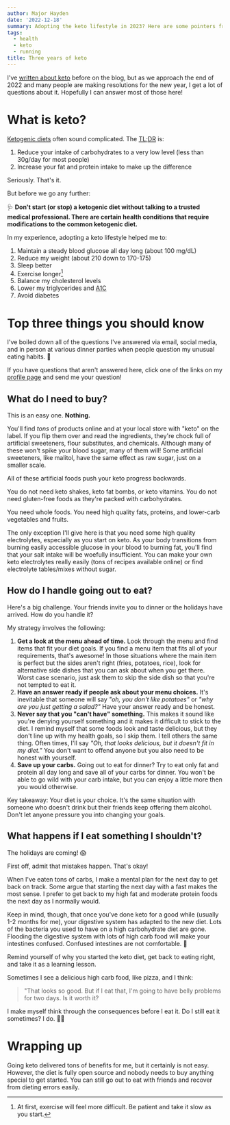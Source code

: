 ```yaml
---
author: Major Hayden
date: '2022-12-18'
summary: Adopting the keto lifestyle in 2023? Here are some pointers from me after three years. 🍽 
tags:
  - health
  - keto
  - running
title: Three years of keto
---
```


I've [written about keto](/tags/keto/) before on the blog, but as we approach the end of 2022 and many people are making resolutions for the new year, I get a lot of questions about it.
Hopefully I can answer most of those here!

# What is keto?

[Ketogenic diets](https://en.wikipedia.org/wiki/Ketogenic_diet#Epilepsy) often sound complicated.
The [TL;DR](https://en.wikipedia.org/wiki/TL;DR) is:

1. Reduce your intake of carbohydrates to a very low level (less than 30g/day for most people)
2. Increase your fat and protein intake to make up the difference

Seriously.
That's it.

But before we go any further:

🩺 **Don't start (or stop) a ketogenic diet without talking to a trusted medical professional.
There are certain health conditions that require modifications to the common ketogenic diet.**

In my experience, adopting a keto lifestyle helped me to:

1. Maintain a steady blood glucose all day long (about 100 mg/dL)
2. Reduce my weight (about 210 down to 170-175)
3. Sleep better
4. Exercise longer[^exercise]
5. Balance my cholesterol levels
6. Lower my triglycerides and [A1C](https://en.wikipedia.org/wiki/Glycated_hemoglobin)
7. Avoid diabetes

# Top three things you should know

I've boiled down all of the questions I've answered via email, social media, and in person at various dinner parties when people question my unusual eating habits. 🤭

If you have questions that aren't answered here, click one of the links on my [profile page](/) and send me your question!

## What do I need to buy?

This is an easy one. **Nothing.**

You'll find *tons* of products online and at your local store with "keto" on the label.
If you flip them over and read the ingredients, they're chock full of artificial sweeteners, flour substitutes, and chemicals.
Although many of these won't spike your blood sugar, many of them will!
Some artificial sweeteners, like malitol, have the same effect as raw sugar, just on a smaller scale.

All of these artificial foods push your keto progress backwards.

You do not need keto shakes, keto fat bombs, or keto vitamins.
You do not need gluten-free foods as they're packed with carbohydrates.

You need whole foods.
You need high quality fats, proteins, and lower-carb vegetables and fruits.

The only exception I'll give here is that you need some high quality electrolytes, especially as you start on keto.
As your body transitions from burning easily accessible glucose in your blood to burning fat, you'll find that your salt intake will be woefully insufficient.
You can make your own keto electrolytes really easily (tons of recipes available online) or find electrolyte tables/mixes without sugar.

## How do I handle going out to eat?

Here's a big challenge.
Your friends invite you to dinner or the holidays have arrived.
How do you handle it?

My strategy involves the following:

1. **Get a look at the menu ahead of time.**
   Look through the menu and find items that fit your diet goals.
   If you find a menu item that fits all of your requirements, that's awesome!
   In those situations where the main item is perfect but the sides aren't right (fries, potatoes, rice), look for alternative side dishes that you can ask about when you get there.
   Worst case scenario, just ask them to skip the side dish so that you're not tempted to eat it.
2. **Have an answer ready if people ask about your menu choices.**
   It's inevitable that someone will say _"oh, you don't like potatoes"_ or _"why are you just getting a salad?"_
   Have your answer ready and be honest.
3. **Never say that you "can't have" something.**
   This makes it sound like you're denying yourself something and it makes it difficult to stick to the diet.
   I remind myself that some foods look and taste delicious, but they don't line up with my health goals, so I skip them.
   I tell others the same thing.
   Often times, I'll say _"Oh, that looks delicious, but it doesn't fit in my diet."_
   You don't want to offend anyone but you also need to be honest with yourself.
4. **Save up your carbs.**
   Going out to eat for dinner?
   Try to eat only fat and protein all day long and save all of your carbs for dinner.
   You won't be able to go wild with your carb intake, but you can enjoy a little more then you would otherwise.

Key takeaway: Your diet is your choice.
It's the same situation with someone who doesn't drink but their friends keep offering them alcohol.
Don't let anyone pressure you into changing your goals.

## What happens if I eat something I shouldn't?

The holidays are coming! 😱

First off, admit that mistakes happen.
That's okay!

When I've eaten tons of carbs, I make a mental plan for the next day to get back on track.
Some argue that starting the next day with a fast makes the most sense.
I prefer to get back to my high fat and moderate protein foods the next day as I normally would.

Keep in mind, though, that once you've done keto for a good while (usually 1-2 months for me), your digestive system has adapted to the new diet.
Lots of the bacteria you used to have on a high carbohydrate diet are gone.
Flooding the digestive system with lots of high carb food will make your intestines confused.
Confused intestines are not comfortable. 🚽

Remind yourself of why you started the keto diet, get back to eating right, and take it as a learning lesson.

Sometimes I see a delicious high carb food, like pizza, and I think:

> "That looks so good. But if I eat that, I'm going to have belly problems for two days. Is it worth it?

I make myself think through the consequences before I eat it.
Do I still eat it sometimes?
I do. 🤷‍♂️

# Wrapping up

Going keto delivered tons of benefits for me, but it certainly is not easy.
However, the diet is fully open source and nobody needs to buy anything special to get started.
You can still go out to eat with friends and recover from dieting errors easily.

[^exercise]: At first, exercise will feel more difficult. Be patient and take it slow as you start.
